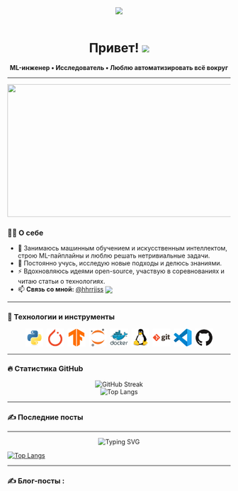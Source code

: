 <div id="header" align="center">
  <!-- Измени тут: вставь нужный GIF в src -->
  <img src="https://media1.giphy.com/media/v1.Y2lkPTc5MGI3NjExZTU2ZTkzYjA2ZDI2YmYxYjA4ZDAyOGYwYjQwZWRjN2MwYjIzNTZhNSZjdD1n/3o7aD2saalBwwftBIY/giphy.gif" width="120"/>
</div>

<div align="center">
  <img src="https://komarev.com/ghpvc/?username=your-github-username&style=flat-square&color=blue" alt=""/>
</div>

<h1 align="center">
  Привет! <img src="https://media.giphy.com/media/hvRJCLFzcasrR4ia7z/giphy.gif" width="30px"/>
</h1>

<p align="center">
  <b>ML-инженер • Исследователь • Люблю автоматизировать всё вокруг</b>
</p>

---

<div align="center">
  <img src="https://media.giphy.com/media/dWesBcTLavkZuG35MI/giphy.gif" width="600" height="300"/>
</div>

### :man_technologist: О себе

- :rocket: Занимаюсь машинным обучением и искусственным интеллектом, строю ML-пайплайны и люблю решать нетривиальные задачи.
- :brain: Постоянно учусь, исследую новые подходы и делюсь знаниями.
- :zap: Вдохновляюсь идеями open-source, участвую в соревнованиях и читаю статьи о технологиях.
- :mailbox: **Связь со мной:** [@hhrrjjss](https://t.me/hhrrjjss) <img src="https://img.shields.io/badge/Telegram-2CA5E0?style=flat&logo=telegram&logoColor=white" width="80" align="center"/>

---

### :toolbox: Технологии и инструменты

<p align="center">
  <img src="https://github.com/devicons/devicon/blob/master/icons/python/python-original.svg" title="Python" alt="Python" width="40" height="40"/>&nbsp;
  <img src="https://github.com/devicons/devicon/blob/master/icons/pytorch/pytorch-original.svg" title="PyTorch" alt="PyTorch" width="40" height="40"/>&nbsp;
  <img src="https://github.com/devicons/devicon/blob/master/icons/tensorflow/tensorflow-original.svg" title="TensorFlow" alt="TensorFlow" width="40" height="40"/>&nbsp;
  <img src="https://github.com/devicons/devicon/blob/master/icons/jupyter/jupyter-original.svg" title="Jupyter" alt="Jupyter" width="40" height="40"/>&nbsp;
  <img src="https://github.com/devicons/devicon/blob/master/icons/docker/docker-original-wordmark.svg" title="Docker" alt="Docker" width="40" height="40"/>&nbsp;
  <img src="https://github.com/devicons/devicon/blob/master/icons/linux/linux-original.svg" title="Linux" alt="Linux" width="40" height="40"/>&nbsp;
  <img src="https://github.com/devicons/devicon/blob/master/icons/git/git-original-wordmark.svg" title="Git" alt="Git" width="40" height="40"/>&nbsp;
  <img src="https://github.com/devicons/devicon/blob/master/icons/vscode/vscode-original.svg" title="VS Code" alt="VS Code" width="40" height="40"/>&nbsp;
  <img src="https://github.com/devicons/devicon/blob/master/icons/github/github-original.svg" title="GitHub" alt="GitHub" width="40" height="40"/>
</p>

---

### :fire: Статистика GitHub

<p align="center">
  <img src="http://github-readme-streak-stats.herokuapp.com?user=your-github-username&theme=dark&background=000000" alt="GitHub Streak"/>
  <br>
  <img src="https://github-readme-stats.vercel.app/api/top-langs/?username=your-github-username&layout=compact&theme=vision-friendly-dark" alt="Top Langs"/>
</p>

---

### :writing_hand: Последние посты

<!-- BLOG-POST-LIST:START -->
<!-- BLOG-POST-LIST:END -->

---

<p align="center">
  <img src="https://readme-typing-svg.herokuapp.com?font=Fira+Code&size=22&pause=1000&color=2CA5E0&center=true&vCenter=true&width=440&lines=Добро+пожаловать+в+мой+GitHub!;ML+%7C+AI+%7C+Автоматизация+%7C+Open+Source" alt="Typing SVG"/>
</p>

[![Top Langs](https://github-readme-stats.vercel.app/api/top-langs/?username=your-github-username&layout=compact&theme=vision-friendly-dark)](https://github.com/anuraghazra/github-readme-stats)

---

### :writing_hand: Блог-посты :

<!-- BLOG-POST-LIST:START -->
<!-- BLOG-POST-LIST:END -->
